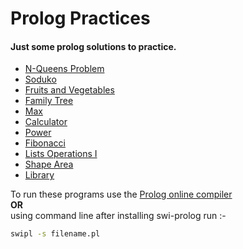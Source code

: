 # Prolog Practices

#### Just some prolog solutions to practice.

- [N-Queens Problem](/N-Queens.pl)
- [Soduko](/Soduko.pl)
- [Fruits and Vegetables](/fruits-and-vegetables.pro)
- [Family Tree](/family-tree.pro)
- [Max](/max.pro)
- [Calculator](/calculator.pro)
- [Power](/power.pro)
- [Fibonacci](/fibonacci.pro)
- [Lists Operations I](/Lists-Operations-I)
- [Shape Area](/Shape-Area.pro)
- [Library](/library.pro)

To run these programs  use the [Prolog online compiler](https://swish.swi-prolog.org/example/kb.pl) 
</br> **OR**</br>
using command line after installing swi-prolog run :-
```bash
swipl -s filename.pl
```

